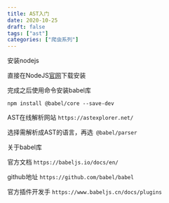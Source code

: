 ```yaml
---
title: AST入门
date: 2020-10-25
draft: false
tags: ["ast"]
categories: ["爬虫系列"]
---
```


安装nodejs

直接在NodeJS[官网](https://nodejs.org/zh-cn/)下载安装

完成之后使用命令安装babel库

```
npm install @babel/core --save-dev
```

AST在线解析网站 `https://astexplorer.net/`

选择需解析成AST的语言，再选` @babel/parser`


关于babel库

官方文档 `https://babeljs.io/docs/en/`

github地址 `https://github.com/babel/babel`

官方插件开发手 `https://www.babeljs.cn/docs/plugins`



